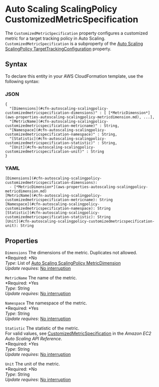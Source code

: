# Auto Scaling ScalingPolicy CustomizedMetricSpecification<a name="aws-properties-autoscaling-scalingpolicy-customizedmetricspecification"></a>

The `CustomizedMetricSpecification` property configures a customized metric for a target tracking policy in Auto Scaling\. `CustomizedMetricSpecification` is a subproperty of the [Auto Scaling ScalingPolicy TargetTrackingConfiguration](aws-properties-autoscaling-scalingpolicy-targettrackingconfiguration.md) property\.

## Syntax<a name="aws-properties-autoscaling-scalingpolicy-customizedmetricspecification-syntax"></a>

To declare this entity in your AWS CloudFormation template, use the following syntax:

### JSON<a name="aws-properties-autoscaling-scalingpolicy-customizedmetricspecification-syntax.json"></a>

```
{
  "[Dimensions](#cfn-autoscaling-scalingpolicy-customizedmetricspecification-dimensions)" : [ [*MetricDimension*](aws-properties-autoscaling-scalingpolicy-metricdimension.md), ...],
  "[MetricName](#cfn-autoscaling-scalingpolicy-customizedmetricspecification-metricname)" : String,
  "[Namespace](#cfn-autoscaling-scalingpolicy-customizedmetricspecification-namespace)" : String,
  "[Statistic](#cfn-autoscaling-scalingpolicy-customizedmetricspecification-statistic)" : String,
  "[Unit](#cfn-autoscaling-scalingpolicy-customizedmetricspecification-unit)" : String
}
```

### YAML<a name="aws-properties-autoscaling-scalingpolicy-customizedmetricspecification-syntax.yaml"></a>

```
[Dimensions](#cfn-autoscaling-scalingpolicy-customizedmetricspecification-dimensions):
  - [*MetricDimension*](aws-properties-autoscaling-scalingpolicy-metricdimension.md)
[MetricName](#cfn-autoscaling-scalingpolicy-customizedmetricspecification-metricname): String
[Namespace](#cfn-autoscaling-scalingpolicy-customizedmetricspecification-namespace): String
[Statistic](#cfn-autoscaling-scalingpolicy-customizedmetricspecification-statistic): String
[Unit](#cfn-autoscaling-scalingpolicy-customizedmetricspecification-unit): String
```

## Properties<a name="aws-properties-autoscaling-scalingpolicy-customizedmetricspecification-properties"></a>

`Dimensions`  <a name="cfn-autoscaling-scalingpolicy-customizedmetricspecification-dimensions"></a>
The dimensions of the metric\. Duplicates not allowed\.  
*Required: *No  
*Type*: List of [Auto Scaling ScalingPolicy MetricDimension](aws-properties-autoscaling-scalingpolicy-metricdimension.md)  
*Update requires*: [No interruption](using-cfn-updating-stacks-update-behaviors.md#update-no-interrupt)

`MetricName`  <a name="cfn-autoscaling-scalingpolicy-customizedmetricspecification-metricname"></a>
The name of the metric\.  
*Required: *Yes  
*Type*: String  
*Update requires*: [No interruption](using-cfn-updating-stacks-update-behaviors.md#update-no-interrupt)

`Namespace`  <a name="cfn-autoscaling-scalingpolicy-customizedmetricspecification-namespace"></a>
The namespace of the metric\.  
*Required: *Yes  
*Type*: String  
*Update requires*: [No interruption](using-cfn-updating-stacks-update-behaviors.md#update-no-interrupt)

`Statistic`  <a name="cfn-autoscaling-scalingpolicy-customizedmetricspecification-statistic"></a>
The statistic of the metric\.  
For valid values, see [CustomizedMetricSpecification](http://docs.aws.amazon.com/AutoScaling/latest/APIReference/API_CustomizedMetricSpecification.html) in the *Amazon EC2 Auto Scaling API Reference*\.  
*Required: *Yes  
*Type*: String  
*Update requires*: [No interruption](using-cfn-updating-stacks-update-behaviors.md#update-no-interrupt)

`Unit`  <a name="cfn-autoscaling-scalingpolicy-customizedmetricspecification-unit"></a>
The unit of the metric\.  
*Required: *No  
*Type*: String  
*Update requires*: [No interruption](using-cfn-updating-stacks-update-behaviors.md#update-no-interrupt)
